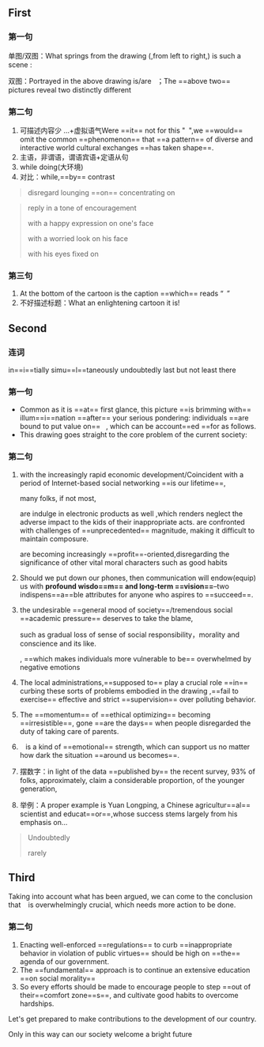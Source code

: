 ## First

###  第一句

单图/双图：What springs from the drawing (,from left to right,) is such a scene : ` `

双图：Portrayed in the above drawing is/are` `  ；The ==above two== pictures reveal two distinctly different ` `

### 第二句

1) 可描述内容少
   …+虚拟语气Were ==it== not for this "` `",we ==would== omit the common ==phenomenon== that ==a pattern== of diverse and interactive world cultural exchanges ==has taken shape==.
2) 主语，非谓语，谓语宾语+定语从句
3) while doing(大环境)
4) 对比：while,==by== contrast

> disregard   lounging ==on==   concentrating on

> reply in a tone of encouragement
>
> with a happy expression on one's face
>
> with a worried look on his face
>
> with his eyes fixed on



### 第三句

1) At the bottom of the cartoon is the caption ==which== reads “` `”
2) 不好描述标题：What an enlightening cartoon it is!

## Second

### 连词 

in==i==tially simu==l==taneously undoubtedly last but not least there

### 第一句

+ Common as it is ==at== first glance, this picture ==is brimming with== illum==i==nation ==after== your serious pondering: individuals ==are bound to put value on== ` `, which can be account==ed ==for as follows. 
+ This drawing goes straight to the core problem of the current society: ` `

### 第二句

1. with the increasingly rapid economic development/Coincident with a period of Internet-based social networking ==is our lifetime==,

   many folks, if not most, 

   are indulge in electronic products as well ,which renders neglect the adverse impact  to the kids of their inappropriate acts.
   are confronted with challenges of ==unprecedented== magnitude, making it difficult to maintain composure. 

   are becoming increasingly ==profit==-oriented,disregarding the significance of other vital moral characters such as good habits

2. Should we put down our phones, then communication will endow(equip) us with **profound wisdo==m== and long-term ==vision==**–two indispens==a==ble attributes for anyone who aspires to ==succeed==.

3. the undesirable ==general mood of society==/tremendous social  ==academic pressure==  deserves   to take the blame, 

   such as gradual loss of sense of social responsibility，morality and conscience and its like. 

   , ==which makes individuals more vulnerable to be== overwhelmed by negative emotions

4. The local administrations,==supposed to== play a crucial role ==in== curbing these sorts of problems embodied in the drawing ,==fail to exercise== effective and strict ==supervision== over polluting behavior.

5. The ==momentum== of ==ethical optimizing== becoming ==irresistible==, gone ==are the days== when people disregarded the duty of taking care of parents. 

6. ` ` is a kind of ==emotional== strength, which can support us no matter how dark the situation ==around us becomes==.

7. 摆数字：in light of the data ==published by== the recent survey, 93% of folks, approximately, claim a considerable proportion, of the younger generation,

8. 举例：A proper example is Yuan Longping, a Chinese agricultur==al== scientist and educat==or==,whose success stems largely from his emphasis on...



>Undoubtedly
>
>rarely

## Third

Taking into account what has been argued, we can come to the conclusion that ` ` is overwhelmingly crucial, which needs more action to be done. 

### 第二句

1) Enacting well-enforced ==regulations== to curb ==inappropriate behavior in violation of public virtues== should be high on ==the== agenda of our government.
2) The ==fundamental== approach is to continue an extensive education ==on social morality==` `
4) So every efforts should be made to encourage people to step ==out of their==comfort zone==s==, and cultivate good habits to overcome hardships. 



Let's get prepared to make contributions to the development of our country.

Only in this way can our society welcome a bright future



  













